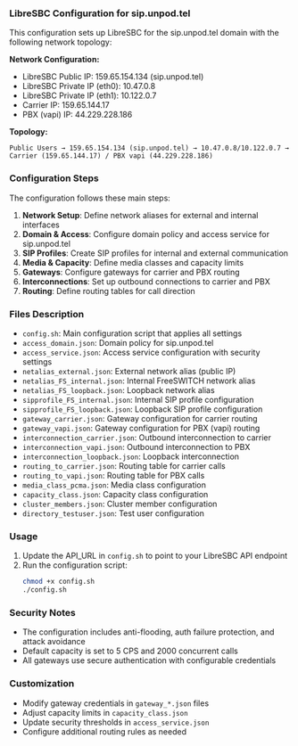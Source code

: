 ### LibreSBC Configuration for sip.unpod.tel

This configuration sets up LibreSBC for the sip.unpod.tel domain with the following network topology:

**Network Configuration:**
- LibreSBC Public IP: 159.65.154.134 (sip.unpod.tel)
- LibreSBC Private IP (eth0): 10.47.0.8
- LibreSBC Private IP (eth1): 10.122.0.7
- Carrier IP: 159.65.144.17
- PBX (vapi) IP: 44.229.228.186

**Topology:**
```
Public Users → 159.65.154.134 (sip.unpod.tel) → 10.47.0.8/10.122.0.7 → Carrier (159.65.144.17) / PBX vapi (44.229.228.186)
```

### Configuration Steps

The configuration follows these main steps:

1. **Network Setup**: Define network aliases for external and internal interfaces
2. **Domain & Access**: Configure domain policy and access service for sip.unpod.tel
3. **SIP Profiles**: Create SIP profiles for internal and external communication
4. **Media & Capacity**: Define media classes and capacity limits
5. **Gateways**: Configure gateways for carrier and PBX routing
6. **Interconnections**: Set up outbound connections to carrier and PBX
7. **Routing**: Define routing tables for call direction

### Files Description

- `config.sh`: Main configuration script that applies all settings
- `access_domain.json`: Domain policy for sip.unpod.tel
- `access_service.json`: Access service configuration with security settings
- `netalias_external.json`: External network alias (public IP)
- `netalias_FS_internal.json`: Internal FreeSWITCH network alias
- `netalias_FS_loopback.json`: Loopback network alias
- `sipprofile_FS_internal.json`: Internal SIP profile configuration
- `sipprofile_FS_loopback.json`: Loopback SIP profile configuration
- `gateway_carrier.json`: Gateway configuration for carrier routing
- `gateway_vapi.json`: Gateway configuration for PBX (vapi) routing
- `interconnection_carrier.json`: Outbound interconnection to carrier
- `interconnection_vapi.json`: Outbound interconnection to PBX
- `interconnection_loopback.json`: Loopback interconnection
- `routing_to_carrier.json`: Routing table for carrier calls
- `routing_to_vapi.json`: Routing table for PBX calls
- `media_class_pcma.json`: Media class configuration
- `capacity_class.json`: Capacity class configuration
- `cluster_members.json`: Cluster member configuration
- `directory_testuser.json`: Test user configuration

### Usage

1. Update the API_URL in `config.sh` to point to your LibreSBC API endpoint
2. Run the configuration script:
   ```bash
   chmod +x config.sh
   ./config.sh
   ```

### Security Notes

- The configuration includes anti-flooding, auth failure protection, and attack avoidance
- Default capacity is set to 5 CPS and 2000 concurrent calls
- All gateways use secure authentication with configurable credentials

### Customization

- Modify gateway credentials in `gateway_*.json` files
- Adjust capacity limits in `capacity_class.json`
- Update security thresholds in `access_service.json`
- Configure additional routing rules as needed
